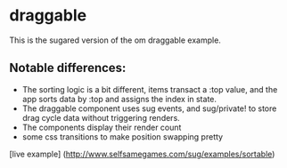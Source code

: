draggable
===

This is the sugared version of the om draggable example.

## Notable differences:

* The sorting logic is a bit different, items transact a :top value, and the app sorts data by :top and assigns the index in state.
* The draggable component uses sug events, and sug/private! to store drag cycle data without triggering renders.
* The components display their render count
* some css transitions to make position swapping pretty

[live example] (http://www.selfsamegames.com/sug/examples/sortable)

